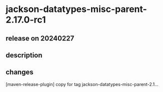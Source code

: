 # jackson-datatypes-misc-parent-2.17.0-rc1

## release on 20240227

## description

## changes

[maven-release-plugin] copy for tag jackson-datatypes-misc-parent-2.1…

